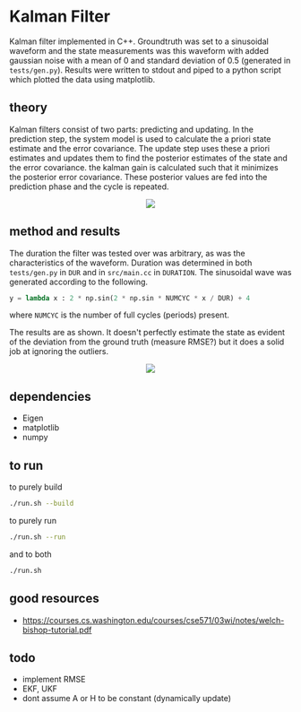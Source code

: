 # Kalman Filter

Kalman filter implemented in C++. Groundtruth was set to a sinusoidal waveform and the state measurements was this waveform with added gaussian noise with a mean of 0 and standard deviation of 0.5 (generated in `tests/gen.py`). Results were written to stdout and piped to a python script which plotted the data using matplotlib. 

## theory

Kalman filters consist of two parts: predicting and updating. In the prediction step, the system model is used to calculate the a priori state estimate and the error covariance. The update step uses these a priori estimates and updates them to find the posterior estimates of the state and the error covariance. the kalman gain is calculated such that it minimizes the posterior error covariance. These posterior values are fed into the prediction phase and the cycle is repeated. 

<p align="center"><img src="https://raw.githubusercontent.com/onlycase/kalman-filter/master/assets/diagram.png"/></p>

## method and results

The duration the filter was tested over was arbitrary, as was the characteristics of the waveform. Duration was determined in both `tests/gen.py` in `DUR` and in `src/main.cc` in `DURATION`. The sinusoidal wave was generated according to the following.

```python
y = lambda x : 2 * np.sin(2 * np.sin * NUMCYC * x / DUR) + 4
```

where `NUMCYC` is the number of full cycles (periods) present.

The results are as shown. It doesn't perfectly estimate the state as evident of the deviation from the ground truth (measure RMSE?) but it does a solid job at ignoring the outliers.


<p align="center"><img src="https://raw.githubusercontent.com/onlycase/kalman-filter/master/plots/kalman.png"/></p>


## dependencies

* Eigen
* matplotlib
* numpy


## to run

to purely build

```bash
./run.sh --build
```

to purely run

```bash
./run.sh --run
```

and to both

```bash
./run.sh
```


## good resources
* https://courses.cs.washington.edu/courses/cse571/03wi/notes/welch-bishop-tutorial.pdf

## todo
* implement RMSE
* EKF, UKF
* dont assume A or H to be constant (dynamically update)
